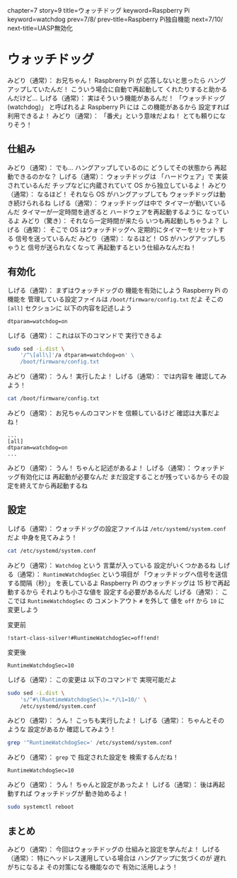 chapter=7
story=9
title=ウォッチドッグ
keyword=Raspberry Pi
keyword=watchdog
prev=7/8/
prev-title=Raspberry Pi独自機能
next=7/10/
next-title=UASP無効化

# ウォッチドッグ

みどり（通常）：
  お兄ちゃん！
  Raspbrerry Pi が
  応答しないと思ったら
  ハングアップしていたんだ！
  こういう場合に自動で再起動して
  くれたりすると助かるんだけど…
しげる（通常）：
  実はそういう機能があるんだ！
  「ウォッチドッグ(watchdog)」
  と呼ばれるよ
  Raspberry Pi には
  この機能があるから
  設定すれば利用できるよ！
みどり（通常）：
  「番犬」という意味だよね！
  とても頼りになりそう！

## 仕組み

みどり（通常）：
  でも…
  ハングアップしているのに
  どうしてその状態から
  再起動できるのかな？
しげる（通常）：
  ウォッチドッグは
  「ハードウェア」で
  実装されているんだ
  チップなどに内蔵されていて
  OS から独立しているよ！
みどり（通常）：
  なるほど！
  それなら OS がハングアップしても
  ウォッチドッグは動き続けられるね
しげる（通常）：
  ウォッチドッグは中で
  タイマーが動いているんだ
  タイマーが一定時間を過ぎると
  ハードウェアを再起動するように
  なっているよ
みどり（驚き）：
  それなら一定時間が来たら
  いつも再起動しちゃうよ？
しげる（通常）：
  そこで OS はウォッチドッグへ
  定期的にタイマーをリセットする
  信号を送っているんだ
みどり（通常）：
  なるほど！
  OS がハングアップしちゃうと
  信号が送られなくなって
  再起動するという仕組みなんだね！

## 有効化

しげる（通常）：
  まずはウォッチドッグの
  機能を有効にしよう
  Raspberry Pi の機能を
  管理している設定ファイルは
  `/boot/firmware/config.txt` だよ
  そこの `[all]` セクションに
  以下の内容を記述しよう

```plaintext
dtparam=watchdog=on
```

しげる（通常）：
  これは以下のコマンドで
  実行できるよ

```bash
sudo sed -i.dist \
    '/^\[all\]'/a dtparam=watchdog=on' \
    /boot/firmware/config.txt
```

みどり（通常）：
  うん！
  実行したよ！
しげる（通常）：
  では内容を
  確認してみよう！

```bash
cat /boot/firmware/config.txt
```

みどり（通常）：
  お兄ちゃんのコマンドを
  信頼しているけど
  確認は大事だよね！

```console
...
[all]
dtparam=watchdog=on
...
```

みどり（通常）：
  うん！
  ちゃんと記述があるよ！
しげる（通常）：
  ウォッチドッグ有効化には
  再起動が必要なんだ
  まだ設定することが残っているから
  その設定を終えてから再起動するね

## 設定

しげる（通常）：
  ウォッチドッグの設定ファイルは
  `/etc/systemd/system.conf` だよ
  中身を見てみよう！

```bash
cat /etc/systemd/system.conf
```

みどり（通常）：
  `Watchdog` という
  言葉が入っている
  設定がいくつかあるね
しげる（通常）：
  `RuntimeWatchdogSec` という項目が
  「ウォッチドッグへ信号を送信する間隔（秒）」
  を表しているよ
  Raspberry Pi のウォッチドッグは
  15 秒で再起動するから
  それよりも小さな値を
  設定する必要があるんだ
しげる（通常）：
  ここでは `RuntimeWatchdogSec` の
  コメントアウト `#` を外して
  値を `off` から `10` に変更しよう

変更前

```plaintext
!start-class-silver!#RuntimeWatchdogSec=off!end!
```

変更後

```plaintext
RuntimeWatchdogSec=10
```

しげる（通常）：
  この変更は
  以下のコマンドで
  実現可能だよ

```bash
sudo sed -i.dist \
    's/^#\(RuntimeWatchdogSec\)=.*/\1=10/' \
    /etc/systemd/system.conf
```

みどり（通常）：
  うん！
  こっちも実行したよ！
しげる（通常）：
  ちゃんとそのような
  設定があるか
  確認してみよう！

```bash
grep '^RuntimeWatchdogSec=' /etc/systemd/system.conf
```

みどり（通常）：
  `grep` で
  指定された設定を
  検索するんだね！

```console
RuntimeWatchdogSec=10
```

みどり（通常）：
  うん！
  ちゃんと設定があったよ！
しげる（通常）：
  後は再起動すれば
  ウォッチドッグが
  動き始めるよ！

```bash
sudo systemctl reboot
```

## まとめ

みどり（通常）：
  今回はウォッチドッグの
  仕組みと設定を学んだよ！
しげる（通常）：
  特にヘッドレス運用している場合は
  ハングアップに気づくのが
  遅れがちになるよ
  その対策になる機能なので
  有効に活用しよう！

